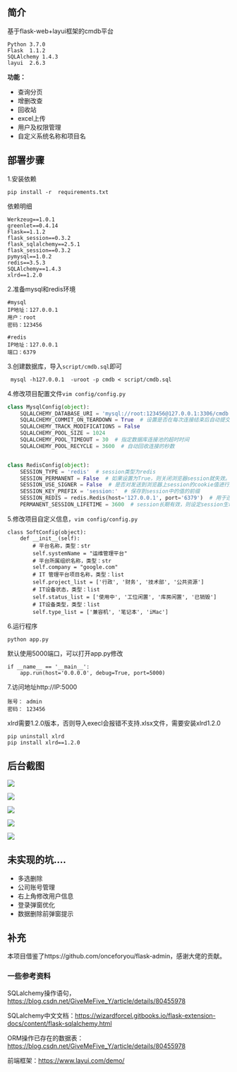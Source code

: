 ## 简介

基于flask-web+layui框架的cmdb平台

```
Python 3.7.0
Flask  1.1.2
SQLAlchemy 1.4.3
layui  2.6.3
```

**功能：**

- 查询分页
- 增删改查
- 回收站
- excel上传
- 用户及权限管理
- 自定义系统名称和项目名

## 部署步骤

1.安装依赖

```
pip install -r  requirements.txt
```

依赖明细

```
Werkzeug==1.0.1
greenlet==0.4.14
Flask==1.1.2
flask_session==0.3.2
flask_sqlalchemy==2.5.1
flask_session==0.3.2
pymysql==1.0.2
redis==3.5.3
SQLAlchemy==1.4.3
xlrd==1.2.0
```

2.准备mysql和redis环境

```
#mysql
IP地址：127.0.0.1
用户：root 
密码：123456

#redis
IP地址：127.0.0.1
端口：6379
```

3.创建数据库，导入`script/cmdb.sql`即可

```
 mysql -h127.0.0.1  -uroot -p cmdb < script/cmdb.sql
```

4.修改项目配置文件`vim config/config.py`

```python
class MysqlConfig(object):
    SQLALCHEMY_DATABASE_URI = 'mysql://root:123456@127.0.0.1:3306/cmdb'
    SQLALCHEMY_COMMIT_ON_TEARDOWN = True  # 设置是否在每次连接结束后自动提交数据库中的变动。
    SQLALCHEMY_TRACK_MODIFICATIONS = False
    SQLALCHEMY_POOL_SIZE = 1024
    SQLALCHEMY_POOL_TIMEOUT = 30  # 指定数据库连接池的超时时间
    SQLALCHEMY_POOL_RECYCLE = 3600  # 自动回收连接的秒数


class RedisConfig(object):
    SESSION_TYPE = 'redis'  # session类型为redis
    SESSION_PERMANENT = False  # 如果设置为True，则关闭浏览器session就失效。
    SESSION_USE_SIGNER = False  # 是否对发送到浏览器上session的cookie值进行加密
    SESSION_KEY_PREFIX = 'session:'  # 保存到session中的值的前缀
    SESSION_REDIS = redis.Redis(host='127.0.0.1', port='6379')  # 用于连接redis的配置
    PERMANENT_SESSION_LIFETIME = 3600  # session长期有效，则设定session生命周期，整数秒，默认大概不到3小时。
```

5.修改项目自定义信息，`vim config/config.py`

```
class SoftConfig(object):
    def __init__(self):
        # 平台名称，类型：str
        self.systemName = "运维管理平台"
        # 平台所属组织名称，类型：str
        self.company = "google.com"
        # IT 管理平台项目名称，类型：list
        self.project_list = ['行政', '财务', '技术部', '公共资源']
        # IT设备状态，类型：list
        self.status_list = ['使用中', '工位闲置', '库房闲置', '已销毁']
        # IT设备类型，类型：list
        self.type_list = ['兼容机', '笔记本', 'iMac']

```

6.运行程序

```
python app.py
```

默认使用5000端口，可以打开app.py修改

```
if __name__ == '__main__':
    app.run(host='0.0.0.0', debug=True, port=5000)
```

7.访问地址http://IP:5000

```
账号： admin
密码： 123456
```

<!--特殊要求-->

xlrd需要1.2.0版本，否则导入execl会报错不支持.xlsx文件，需要安装xlrd1.2.0

```
pip uninstall xlrd
pip install xlrd==1.2.0
```

## 后台截图

![](README.assets/image1.png)

![](README.assets/image2.png)

![](README.assets/image3.png)

![](README.assets/image4.png)

![](README.assets/image5.png)

## 未实现的坑....

- 多选删除
- 公司账号管理
- 右上角修改用户信息
- 登录弹窗优化
- 数据删除前弹窗提示

## 补充

本项目借鉴了https://github.com/onceforyou/flask-admin，感谢大佬的贡献。

### 一些参考资料

SQLalchemy操作语句， https://blog.csdn.net/GiveMeFive_Y/article/details/80455978

SQLalchemy中文文档：https://wizardforcel.gitbooks.io/flask-extension-docs/content/flask-sqlalchemy.html

ORM操作已存在的数据表：https://blog.csdn.net/GiveMeFive_Y/article/details/80455978

前端框架：https://www.layui.com/demo/